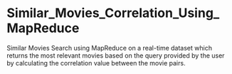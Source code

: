 # Similar_Movies_Correlation_Using_MapReduce
Similar Movies Search using MapReduce on a real-time dataset which returns the most relevant movies based on the query provided by the user by calculating the correlation value between the movie pairs.
